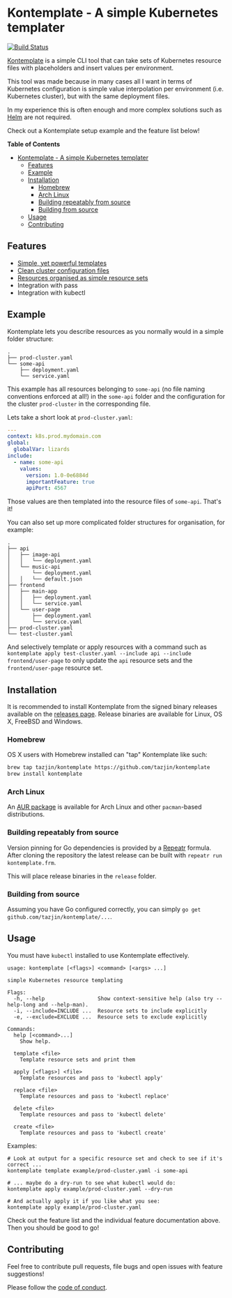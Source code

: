 Kontemplate - A simple Kubernetes templater
===========================================

[![Build Status](https://travis-ci.org/tazjin/kontemplate.svg?branch=master)](https://travis-ci.org/tazjin/kontemplate)

[Kontemplate][] is a simple CLI tool that can take sets of Kubernetes resource
files with placeholders and insert values per environment.

This tool was made because in many cases all I want in terms of Kubernetes
configuration is simple value interpolation per environment (i.e. Kubernetes
cluster), but with the same deployment files.

In my experience this is often enough and more complex solutions such as
[Helm][] are not required.

Check out a Kontemplate setup example and the feature list below!

<!-- markdown-toc start - Don't edit this section. Run M-x markdown-toc-refresh-toc -->
**Table of Contents**

- [Kontemplate - A simple Kubernetes templater](#kontemplate---a-simple-kubernetes-templater)
    - [Features](#features)
    - [Example](#example)
    - [Installation](#installation)
        - [Homebrew](#homebrew)
        - [Arch Linux](#arch-linux)
        - [Building repeatably from source](#building-repeatably-from-source)
        - [Building from source](#building-from-source)
    - [Usage](#usage)
    - [Contributing](#contributing)

<!-- markdown-toc end -->

## Features

* [Simple, yet powerful templates](docs/templates.md)
* [Clean cluster configuration files](docs/cluster-config.md)
* [Resources organised as simple resource sets](docs/resource-sets.md)
* Integration with pass
* Integration with kubectl

## Example

Kontemplate lets you describe resources as you normally would in a simple folder structure:

```
.
├── prod-cluster.yaml
└── some-api
    ├── deployment.yaml
    └── service.yaml
```

This example has all resources belonging to `some-api` (no file naming conventions enforced at all!) in the `some-api`
folder and the configuration for the cluster `prod-cluster` in the corresponding file.

Lets take a short look at `prod-cluster.yaml`:

```yaml
---
context: k8s.prod.mydomain.com
global:
  globalVar: lizards
include:
  - name: some-api
    values:
      version: 1.0-0e6884d
      importantFeature: true
      apiPort: 4567
```

Those values are then templated into the resource files of `some-api`. That's it!

You can also set up more complicated folder structures for organisation, for example:

```
.
├── api
│   ├── image-api
│   │   └── deployment.yaml
│   └── music-api
│       └── deployment.yaml
│   │   └── default.json
├── frontend
│   ├── main-app
│   │   ├── deployment.yaml
│   │   └── service.yaml
│   └── user-page
│       ├── deployment.yaml
│       └── service.yaml
├── prod-cluster.yaml
└── test-cluster.yaml
```

And selectively template or apply resources with a command such as
`kontemplate apply test-cluster.yaml --include api --include frontend/user-page`
to only update the `api` resource sets and the `frontend/user-page` resource set.

## Installation

It is recommended to install Kontemplate from the signed binary releases available on the
[releases page][]. Release binaries are available for Linux, OS X, FreeBSD and Windows.

### Homebrew

OS X users with Homebrew installed can "tap" Kontemplate like such:

```sh
brew tap tazjin/kontemplate https://github.com/tazjin/kontemplate
brew install kontemplate
```

### Arch Linux

An [AUR package][] is available for Arch Linux and other `pacman`-based distributions.

### Building repeatably from source

Version pinning for Go dependencies is provided by a [Repeatr][] formula. After cloning
the repository the latest release can be built with `repeatr run kontemplate.frm`.

This will place release binaries in the `release` folder.

### Building from source

Assuming you have Go configured correctly, you can simply `go get github.com/tazjin/kontemplate/...`.

## Usage

You must have `kubectl` installed to use Kontemplate effectively.

```
usage: kontemplate [<flags>] <command> [<args> ...]

simple Kubernetes resource templating

Flags:
  -h, --help                 Show context-sensitive help (also try --help-long and --help-man).
  -i, --include=INCLUDE ...  Resource sets to include explicitly
  -e, --exclude=EXCLUDE ...  Resource sets to exclude explicitly

Commands:
  help [<command>...]
    Show help.

  template <file>
    Template resource sets and print them

  apply [<flags>] <file>
    Template resources and pass to 'kubectl apply'

  replace <file>
    Template resources and pass to 'kubectl replace'

  delete <file>
    Template resources and pass to 'kubectl delete'

  create <file>
    Template resources and pass to 'kubectl create'

```

Examples:

```
# Look at output for a specific resource set and check to see if it's correct ...
kontemplate template example/prod-cluster.yaml -i some-api

# ... maybe do a dry-run to see what kubectl would do:
kontemplate apply example/prod-cluster.yaml --dry-run

# And actually apply it if you like what you see:
kontemplate apply example/prod-cluster.yaml
```

Check out the feature list and the individual feature documentation above. Then you should be good to go!

## Contributing

Feel free to contribute pull requests, file bugs and open issues with feature suggestions!

Please follow the [code of conduct](CODE_OF_CONDUCT.md).

[Kontemplate]: http://kontemplate.works
[Helm]: https://helm.sh/
[releases page]: https://github.com/tazjin/kontemplate/releases
[AUR package]: https://aur.archlinux.org/packages/kontemplate-git/
[Repeatr]: http://repeatr.io/
